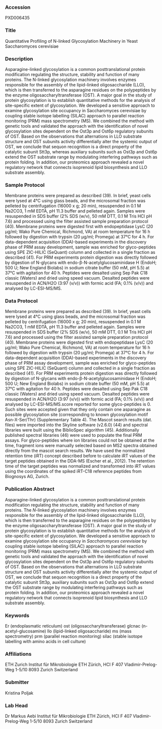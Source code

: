 ### Accession
PXD006435

### Title
Quantitative Profiling of N-linked Glycosylation Machinery in Yeast Saccharomyces cerevisiae

### Description
Asparagine-linked glycosylation is a common posttranslational protein modification regulating the structure, stability and function of many proteins. The N-linked glycosylation machinery involves enzymes responsible for the assembly of the lipid-linked oligosaccharide (LLO), which is then transferred to the asparagine residues on the polypeptides by the enzyme oligosaccharyltransferase (OST).  A major goal in the study of protein glycosylation is to establish quantitative methods for the analysis of site-specific extent of glycosylation. We developed a sensitive approach to examine glycosylation site occupancy in Saccharomyces cerevisiae by coupling stable isotope labelling (SILAC) approach to parallel reaction monitoring (PRM) mass spectrometry (MS). We combined the method with genetic tools and validated the approach with the identification of novel glycosylation sites dependent on the Ost3p and Ost6p regulatory subunits of OST. Based on the observations that alternations in LLO substrate structure and OST subunits activity differentially alter the systemic output of OST, we conclude that sequon recognition is a direct property of the catalytic subunit Stt3p, whereas auxiliary subunits such as Ost3p and Ost6p extend the OST substrate range by modulating interfering pathways such as protein folding. In addition, our proteomics approach revealed a novel regulatory network that connects isoprenoid lipid biosynthesis and LLO substrate assembly.

### Sample Protocol
Membrane proteins were prepared as described (39). In brief, yeast cells were lysed at 4°C using glass beads, and the microsomal fraction was pelleted by centrifugation (16000 x g; 20 min), resuspended in 0.1 M Na2CO3, 1 mM EDTA, pH 11.3 buffer and pelleted again. Samples were resuspended in SDS buffer (2% SDS (w/v), 50 mM DTT, 0.1 M Tris HCl pH 7.6) and processed using the filter assisted sample preparation protocol (40). Membrane proteins were digested first with endopeptidase LysC (20 µg/ml; Wako Pure Chemical, Richmond, VA) at room temperature for 16 h followed by digestion with trypsin (20 µg/ml; Promega) at 37°C for 4 h. For data-dependent acquisition (DDA)-based experiments in the discovery phase of PRM assay development, sample was enriched for glyco-peptides using SPE ZIC-HILIC (SeQuant) column and collected in a single fraction as described (41). For PRM experiments protein digestion was directly followed by digestion of N-glycans with endo-β-N-acetylglucosaminidase H (EndoH; 500 U; New England Biolabs) in sodium citrate buffer (50 mM, pH 5.5) at 37°C with agitation for 40 h. Peptides were desalted using Sep Pak C18 classic (Waters) and dried using speed vacuum. Desalted peptides were resuspended in ACN/H2O (3:97 (v/v)) with formic acid (FA; 0.1% (v/v)) and analysed by LC-ESI-MS/MS.

### Data Protocol
Membrane proteins were prepared as described (39). In brief, yeast cells were lysed at 4°C using glass beads, and the microsomal fraction was pelleted by centrifugation (16000 x g; 20 min), resuspended in 0.1 M Na2CO3, 1 mM EDTA, pH 11.3 buffer and pelleted again. Samples were resuspended in SDS buffer (2% SDS (w/v), 50 mM DTT, 0.1 M Tris HCl pH 7.6) and processed using the filter assisted sample preparation protocol (40). Membrane proteins were digested first with endopeptidase LysC (20 µg/ml; Wako Pure Chemical, Richmond, VA) at room temperature for 16 h followed by digestion with trypsin (20 µg/ml; Promega) at 37°C for 4 h. For data-dependent acquisition (DDA)-based experiments in the discovery phase of PRM assay development, sample was enriched for glyco-peptides using SPE ZIC-HILIC (SeQuant) column and collected in a single fraction as described (41). For PRM experiments protein digestion was directly followed by digestion of N-glycans with endo-β-N-acetylglucosaminidase H (EndoH; 500 U; New England Biolabs) in sodium citrate buffer (50 mM, pH 5.5) at 37°C with agitation for 40 h. Peptides were desalted using Sep Pak C18 classic (Waters) and dried using speed vacuum. Desalted peptides were resuspended in ACN/H2O (3:97 (v/v)) with formic acid (FA; 0.1% (v/v)) and analysed by LC-ESI-MS/MS.score reported for some glyco-peptides is 0. Such sites were accepted given that they only contain one asparagine as possible glycosylation site (corresponding to known glycosylation motif Asn-X-Ser/Thr) (Supplementary Table 4).   The Mascot search results (dat. files) were imported into the Skyline software (v2.6.0) (44) and spectral libraries were built using the BiblioSpec algorithm (45). Additionally published spectral libraries (46) were used to populate the final PRM assays. For glyco-peptides where ion libraries could not be obtained at the time, fragment ions were manually selected based on MS2 spectra obtained directly from the mascot search results.  We have used the normalized retention time (iRT) concept described before to calculate iRT values of the target peptides obtained in the DDA-MS (Escher et al., 2012). The retention time of the target peptides was normalized and transformed into iRT values using the coordinates of the spiked iRT-C18 reference peptides from Biognosys AG, Zurich.

### Publication Abstract
Asparagine-linked glycosylation is a common posttranslational protein modification regulating the structure, stability and function of many proteins. The <i>N</i>-linked glycosylation machinery involves enzymes responsible for the assembly of the lipid-linked oligosaccharide (LLO), which is then transferred to the asparagine residues on the polypeptides by the enzyme oligosaccharyltransferase (OST). A major goal in the study of protein glycosylation is to establish quantitative methods for the analysis of site-specific extent of glycosylation. We developed a sensitive approach to examine glycosylation site occupancy in <i>Saccharomyces cerevisiae</i> by coupling stable isotope labeling (SILAC) approach to parallel reaction monitoring (PRM) mass spectrometry (MS). We combined the method with genetic tools and validated the approach with the identification of novel glycosylation sites dependent on the Ost3p and Ost6p regulatory subunits of OST. Based on the observations that alternations in LLO substrate structure and OST subunits activity differentially alter the systemic output of OST, we conclude that sequon recognition is a direct property of the catalytic subunit Stt3p, auxiliary subunits such as Ost3p and Ost6p extend the OST substrate range by modulating interfering pathways such as protein folding. In addition, our proteomics approach revealed a novel regulatory network that connects isoprenoid lipid biosynthesis and LLO substrate assembly.

### Keywords
Er (endoplasmatic reticulum) ost (oligosaccharyltransferase) glcnac (n-acetyl-glucosamine) llo (lipid-linked oligosaccharide) ms (mass spectrometry) prm (parallel reaction monitoring) silac (stable isotope labelling with amino acids in cell culture)

### Affiliations
ETH Zurich
Institut für Mikrobiologie ETH Zürich, HCI F 407 Vladimir-Prelog-Weg 1-5/10 8093 Zurich Switzerland

### Submitter
Kristina Poljak

### Lab Head
Dr Markus Aebi
Institut für Mikrobiologie ETH Zürich, HCI F 407 Vladimir-Prelog-Weg 1-5/10 8093 Zurich Switzerland


